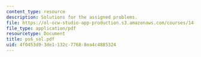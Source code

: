 ```yaml
---
content_type: resource
description: Solutions for the assigned problems.
file: https://ol-ocw-studio-app-production.s3.amazonaws.com/courses/14-02-principles-of-macroeconomics-fall-2004/4f0453d93de1132c77688ea4c4885324_ps6_sol.pdf
file_type: application/pdf
resourcetype: Document
title: ps6_sol.pdf
uid: 4f0453d9-3de1-132c-7768-8ea4c4885324
---
```

